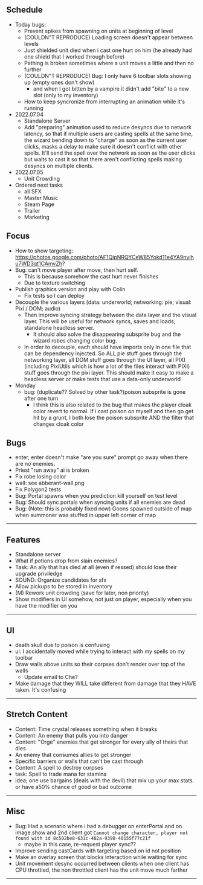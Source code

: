 ## Schedule
- Today bugs:
    - Prevent spikes from spawning on units at beginning of level 
    - (COULDN"T REPRODUCE) Loading screen doesn't appear between levels
    - Just shielded unit died when i cast one hurt on him (he  already had one shield that I worked through before)
    - Pathing is broken sometimes where a unit moves a little and then no further
    - (COULDN"T REPRODUCE) Bug: I only have 6 toolbar slots showing up (empty ones don't show)
        - and when I got bitten by a vampire it didn't add "bite" to a new slot (only to my inventory)
    - How to keep syncronize from interrupting an animation while it's running
- 2022.07.04
    - Standalone Server
    - Add "preparing" animation used to reduce desyncs due to network latency, so that if multiple users are casting spells at the same time, the wizard bending down to "charge" as soon as the current user clicks, masks a delay to make sure it doesn't conflict with other spells.  It'll send the spell over the network as soon as the user clicks but waits to cast it so that there aren't conflicting spells making desyncs on multiple clients.
- 2022.07.05
    - Unit Crowding
- Ordered next tasks
    - all SFX
    - Master Music
    - Steam Page
    - Trailer
    - Marketing
## Focus
- How to show targeting: https://photos.google.com/photo/AF1QipNRQYCeW85Yokd11e4YA9nyjhu7WD3qt1CAmvZh?
- Bug: can't move player after move, then hurt self.
    - This is because somehow the cast hurt never finishes
    - Due to texture switching
- Publish graphics version and play with Colin
    - Fix tests so I can deploy
- Decouple the various layers (data: underworld; networking: pie; visual: Pixi / DOM; audio)
    - Then improve syncing strategy between the data layer and the visual layer.  This will be useful for network syncs, saves and loads, standalone headless server.
        - It should also solve the disappearing subsprite bug and the wizard robes changing color bug.
    - In order to decouple, each should have imports only in one file that can be dependency injected.  So ALL pie stuff goes through the networking layer, all DOM stuff goes through the UI layer, all PIXI (including PixiUtils which is how a lot of the files interact with PIXI) stuff goes through the pixi layer.  This should make it easy to make a headless server or make tests that use a data-only underworld
- Monday
    - bug: (duplicate?? Solved by other task?)poison subsprite is gone after one turn
        - I think this is also related to the bug that makes the player cloak color revert to normal. If i cast poison on myself and then go get hit by a grunt, I both lose the poison subsprite AND the filter that changes cloak color

## Bugs

- enter, enter doesn't make "are you sure" prompt go away when there are no enemies.
- Priest "run away" ai is broken
- Fix robe losing color 
- wall: see abberant-wall.png
- Fix Polygon2 tests
- Bug: Portal spawns when you prediction kill yourself on test level
- Bug: Should sync portals when syncing units if all enemies are dead
- Bug: (Note: this is probably fixed now) Goons spawned outside of map when summoner was stuffed in upper left corner of map
---
## Features
- Standalone server
- What if potions drop from slain enemies?
- Task: An ally that has died at all (even if ressed) should lose their upgrade priviledge
- SOUND: Organize candidates for sfx
- Allow pickups to be stored in inventory
- (M) Rework unit crowding (save for later, non priority)
- Show modifiers in UI somehow, not just on player, especially when you have the modifier on you
---
## UI
- death skull due to poison is confusing
- ui: I accidentally moved while trying to interact with my spells on my toolbar
- Draw walls above units so their corpses don't render over top of the walls
    - Update email to Che?
- Make damage that they WILL take different from damage that they HAVE taken.  It's confusing
---
## Stretch Content
- Content: Time crystal releases something when it breaks
- Content: An enemy that pulls you into danger
- Content: "Orge" enemies that get stronger for every ally of theirs that dies
- An enemy that consumes allies to get stronger
- Specific barriers or walls that can't be cast through
- Content: A spell to destroy corpses
- task: Spell to trade mana for stamina
- idea; one use bargains (deals with the devil) that mix up your max stats.  or have a50% chance of good or bad outcome
---

## Misc
- Bug: Had a scenario where i had a debugger on enterPortal and on image.show
and 2nd client got `Cannot change character, player not found with id 8c502be8-631c-482a-9398-40155f77c21f`
    - maybe in this case, re-request player sync??
- Improve sending castCards with targeting based on id not position
- Make an overlay screen that blocks interaction while waiting for sync
- Unit movement desync occurred between clients when one client has CPU throttled, the non throttled client has the unit move much farther
---